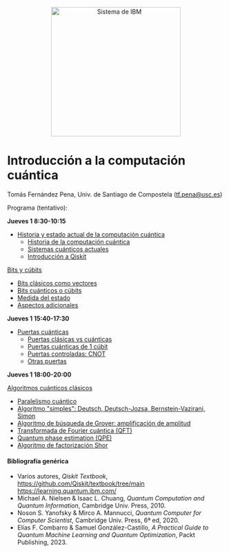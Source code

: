 <center><img src="/images/qcomp.png?raw=true" alt="Sistema de IBM" width="300"  /></center>


# Introducción a la computación cuántica

Tomás Fernández Pena, Univ. de Santiago de Compostela (tf.pena@usc.es)

Programa (tentativo):

**Jueves 1 8:30-10:15**

- <a href="https://colab.research.google.com/github/tarabelo/2024-EInvierno-CAPAP-H/blob/main/Historia%20y%20estado%20actual%20de%20la%20computaci%C3%B3n%20cu%C3%A1ntica.ipynb" target="_blank">Historia y estado actual de la computación cuántica</a>
  - <a href="https://colab.research.google.com/github/tarabelo/2024-EInvierno-CAPAP-H/blob/main/Historia%20y%20estado%20actual%20de%20la%20computaci%C3%B3n%20cu%C3%A1ntica.ipynb#scrollTo=Ojo6AHpeoenz" target="_blank">Historia de la computación cuántica</a>
  - <a href="https://colab.research.google.com/github/tarabelo/2024-EInvierno-CAPAP-H/blob/main/Historia%20y%20estado%20actual%20de%20la%20computaci%C3%B3n%20cu%C3%A1ntica.ipynb#scrollTo=2c299629" target="_blank">Sistemas cuánticos actuales</a>
  - <a href="https://colab.research.google.com/github/tarabelo/2024-EInvierno-CAPAP-H/blob/main/Historia%20y%20estado%20actual%20de%20la%20computaci%C3%B3n%20cu%C3%A1ntica.ipynb#scrollTo=108aab0e" target="_blank">Introducción a Qiskit</a>

[Bits y cúbits](https://colab.research.google.com/github/tarabelo/2024-EInvierno-CAPAP-H/blob/main/Bits%20y%20C%C3%BAbits.ipynb)
- [Bits clásicos como vectores](https://colab.research.google.com/github/tarabelo/2024-EInvierno-CAPAP-H/blob/main/Bits%20y%20C%C3%BAbits.ipynb#bits)
- [Bits cuánticos o cúbits](https://colab.research.google.com/github/tarabelo/2024-EInvierno-CAPAP-H/blob/main/Bits%20y%20C%C3%BAbits.ipynb#cubits)
- [Medida del estado](https://colab.research.google.com/github/tarabelo/2024-EInvierno-CAPAP-H/blob/main/Bits%20y%20C%C3%BAbits.ipynb#medida)
- [Aspectos adicionales](https://colab.research.google.com/github/tarabelo/2024-EInvierno-CAPAP-H/blob/main/Bits%20y%20C%C3%BAbits.ipynb#otros)

**Jueves 1 15:40-17:30**

- [Puertas cuánticas](https://colab.research.google.com/github/tarabelo/2024-EInvierno-CAPAP-H/blob/main/Puertas%20cu%C3%A1nticas.ipynb)
  - [Puertas clásicas vs cuánticas](https://colab.research.google.com/github/tarabelo/2024-EInvierno-CAPAP-H/blob/main/Puertas%20cu%C3%A1nticas.ipynb#clasicascuanticas)
  - [Puertas cuánticas de 1 cúbit](https://colab.research.google.com/github/tarabelo/2024-EInvierno-CAPAP-H/blob/main/Puertas%20cu%C3%A1nticas.ipynb#1cubit)
  - [Puertas controladas: CNOT](https://colab.research.google.com/github/tarabelo/2024-EInvierno-CAPAP-H/blob/main/Puertas%20cu%C3%A1nticas.ipynb#cnot)
  - [Otras puertas](https://colab.research.google.com/github/tarabelo/2024-EInvierno-CAPAP-H/blob/main/Puertas%20cu%C3%A1nticas.ipynb#otras)

**Jueves 1 18:00-20:00**

[Algoritmos cuánticos clásicos](https://colab.research.google.com/github/tarabelo/2024-EInvierno-CAPAP-H/blob/main/Algoritmos%20cu%C3%A1nticos%20cl%C3%A1sicos.ipynb)
- [Paralelismo cuántico](https://colab.research.google.com/github/tarabelo/2024-EInvierno-CAPAP-H/blob/main/Algoritmos%20cu%C3%A1nticos%20cl%C3%A1sicos.ipynb#paralelismo)
- [Algoritmo "simples": Deutsch, Deutsch-Jozsa, Bernstein-Vazirani, Simon](https://colab.research.google.com/github/tarabelo/2024-EInvierno-CAPAP-H/blob/main/Algoritmos%20cu%C3%A1nticos%20cl%C3%A1sicos.ipynb#simples)
- [Algoritmo de búsqueda de Grover: amplificación de amplitud](https://colab.research.google.com/github/tarabelo/2024-EInvierno-CAPAP-H/blob/main/Algoritmos%20cu%C3%A1nticos%20cl%C3%A1sicos.ipynb#grover)
- [Transformada de Fourier cuántica (QFT)](https://colab.research.google.com/github/tarabelo/2024-EInvierno-CAPAP-H/blob/main/Algoritmos%20cu%C3%A1nticos%20cl%C3%A1sicos.ipynb#qft)
- [Quantum phase estimation (QPE)](https://colab.research.google.com/github/tarabelo/2024-EInvierno-CAPAP-H/blob/main/Algoritmos%20cu%C3%A1nticos%20cl%C3%A1sicos.ipynb#qpe)
- [Algoritmo de factorización Shor](https://colab.research.google.com/github/tarabelo/2024-EInvierno-CAPAP-H/blob/main/Algoritmos%20cu%C3%A1nticos%20cl%C3%A1sicos.ipynb#shor)

  
#### Bibliografía genérica

- Varios autores, _Qiskit Textbook_, https://github.com/Qiskit/textbook/tree/main https://learning.quantum.ibm.com/
- Michael A. Nielsen & Isaac L. Chuang, _Quantum Computation and Quantum Information_, Cambridge Univ. Press, 2010.
- Noson S. Yanofsky & Mirco A. Mannucci, _Quantum Computer for Computer Scientist_, Cambridge Univ. Press, 6ª ed, 2020.
- Elías F. Combarro & Samuel González-Castillo, _A Practical Guide to Quantum Machine Learning and Quantum Optimization_, Packt Publishing, 2023.
